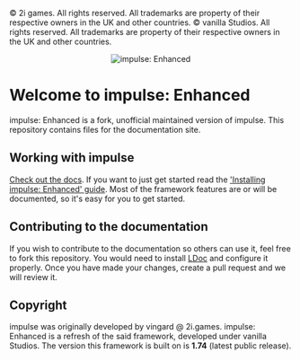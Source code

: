 © 2i games. All rights reserved. All trademarks are property of their respective owners in the UK and other countries.
© vanilla Studios. All rights reserved. All trademarks are property of their respective owners in the UK and other countries.

<p align="center">
	<img src="https://raw.githubusercontent.com/vanillastudios-gmod/impulseenhanced-media/main/impulseDocumentation.png" alt="impulse: Enhanced" />
</p>

# Welcome to impulse: Enhanced
impulse: Enhanced is a fork, unofficial maintained version of impulse. This repository contains files for the documentation site.

## Working with impulse
[Check out the docs](https://impulseenhanced.github.io/documentatio). If you want to just get started read the ['Installing impulse: Enhanced' guide](https://impulseenhanced.github.io/documentation/manual/10-devsetup/). Most of the framework features are or will be documented, so it's easy for you to get started.

## Contributing to the documentation
If you wish to contribute to the documentation so others can use it, feel free to fork this repository. You would need to install [LDoc](https://github.com/impulsh/ldoc) and configure it properly. Once you have made your changes, create a pull request and we will review it.

## Copyright
impulse was originally developed by vingard @ 2i.games. impulse: Enhanced is a refresh of the said framework, developed under vanilla Studios. The version this framework is built on is **1.74** (latest public release).
